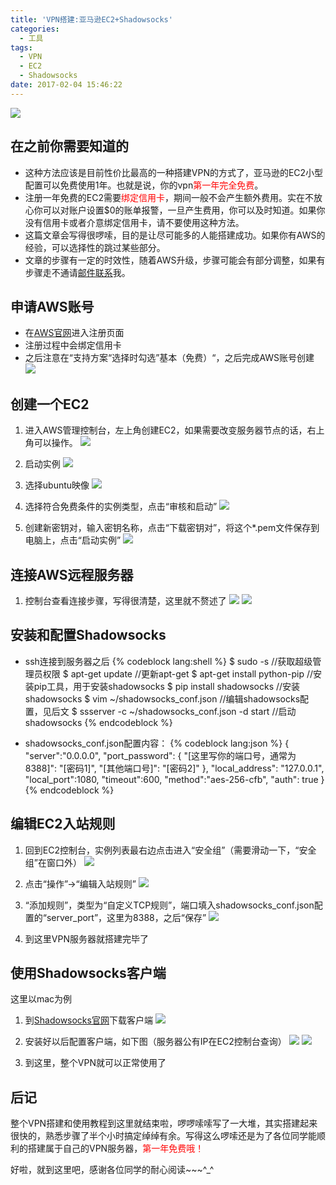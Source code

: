 ```yaml
---
title: 'VPN搭建:亚马逊EC2+Shadowsocks'
categories:
  - 工具
tags:
  - VPN
  - EC2
  - Shadowsocks
date: 2017-02-04 15:46:22
---
```

![](http://cdn.tyrion.wang/shadowsocks_title.jpg)
<!-- more -->
## 在之前你需要知道的

* 这种方法应该是目前性价比最高的一种搭建VPN的方式了，亚马逊的EC2小型配置可以免费使用1年。也就是说，你的vpn<font color="#FF0000">第一年完全免费</font>。
* 注册一年免费的EC2需要<font color="#FF0000">绑定信用卡</font>，期间一般不会产生额外费用。实在不放心你可以对账户设置$0的账单报警，一旦产生费用，你可以及时知道。如果你没有信用卡或者介意绑定信用卡，请不要使用这种方法。
* 这篇文章会写得很啰嗦，目的是让尽可能多的人能搭建成功。如果你有AWS的经验，可以选择性的跳过某些部分。
* 文章的步骤有一定的时效性，随着AWS升级，步骤可能会有部分调整，如果有步骤走不通请[邮件联系](mailto:tyrion_wang@163.com)我。

## 申请AWS账号
* 在[AWS官网](http://aws.amazon.com)进入注册页面
* 注册过程中会绑定信用卡
* 之后注意在“支持方案“选择时勾选”基本（免费）“，之后完成AWS账号创建
![](http://cdn.tyrion.wang/shadowsocks_1_1_select_plan.png)

## 创建一个EC2
1. 进入AWS管理控制台，左上角创建EC2，如果需要改变服务器节点的话，右上角可以操作。
![](http://cdn.tyrion.wang/shadowsocks_2_1_create_EC2.png)

2. 启动实例
![](http://cdn.tyrion.wang/shadowsocks_2_2_run_EC2.png)

3. 选择ubuntu映像
![](http://cdn.tyrion.wang/shadowsocks_2_3_select_ubuntu.png)

4. 选择符合免费条件的实例类型，点击“审核和启动”
![](http://cdn.tyrion.wang/shadowsocks_2_4_get_free_plan.png)

5. 创建新密钥对，输入密钥名称，点击“下载密钥对”，将这个*.pem文件保存到电脑上，点击“启动实例”
![](http://cdn.tyrion.wang/shadowsocks_2_5_save_key.png)

## 连接AWS远程服务器
1. 控制台查看连接步骤，写得很清楚，这里就不赘述了
![](http://cdn.tyrion.wang/shadowsocks_3_1_link.png)
![](http://cdn.tyrion.wang/shadowsocks_3_2_link.png)

## 安装和配置Shadowsocks
* ssh连接到服务器之后
{% codeblock lang:shell %}
$ sudo -s //获取超级管理员权限
$ apt-get update //更新apt-get
$ apt-get install python-pip //安装pip工具，用于安装shadowsocks
$ pip install shadowsocks //安装shadowsocks
$ vim ~/shadowsocks_conf.json //编辑shadowsocks配置，见后文
$ ssserver -c ~/shadowsocks_conf.json -d start //启动shadowsocks
{% endcodeblock %}

* shadowsocks_conf.json配置内容：
{% codeblock lang:json %}
{
    "server":"0.0.0.0",
    "port_password": {
        "[这里写你的端口号，通常为8388]": "[密码1]",
        "[其他端口号]": "[密码2]"
    },
    "local_address": "127.0.0.1",
    "local_port":1080,
    "timeout":600,
    "method":"aes-256-cfb",
    "auth": true
}
{% endcodeblock %}

## 编辑EC2入站规则
1. 回到EC2控制台，实例列表最右边点击进入“安全组”（需要滑动一下，“安全组”在窗口外）
![](http://cdn.tyrion.wang/shadowsocks_4_1_edit_rule.png)

2. 点击“操作”->“编辑入站规则”
![](http://cdn.tyrion.wang/shadowsocks_4_2_edit_rule.png)

3. “添加规则”，类型为“自定义TCP规则”，端口填入shadowsocks_conf.json配置的“server_port”，这里为8388，之后“保存”
![](http://cdn.tyrion.wang/shadowsocks_4_3_edit_rule.png)

4. 到这里VPN服务器就搭建完毕了

## 使用Shadowsocks客户端
这里以mac为例

1. 到[Shadowsocks官网](https://shadowsocks.org)下载客户端
![](http://cdn.tyrion.wang/shadowsocks_5_1_download_clint.jpg)

2. 安装好以后配置客户端，如下图（服务器公有IP在EC2控制台查询）
![](http://cdn.tyrion.wang/shadowsocks_5_2_input_server_info.png)
![](http://cdn.tyrion.wang/shadowsocks_5_3_info.png)

3. 到这里，整个VPN就可以正常使用了

## 后记
整个VPN搭建和使用教程到这里就结束啦，啰啰嗦嗦写了一大堆，其实搭建起来很快的，熟悉步骤了半个小时搞定绰绰有余。写得这么啰嗦还是为了各位同学能顺利的搭建属于自己的VPN服务器，<font color="#FF0000">第一年免费哦！</font>

好啦，就到这里吧，感谢各位同学的耐心阅读~~~^_^